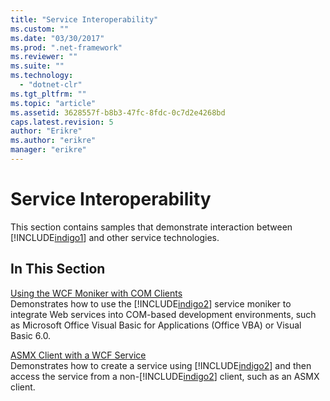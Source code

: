 ```yaml
---
title: "Service Interoperability"
ms.custom: ""
ms.date: "03/30/2017"
ms.prod: ".net-framework"
ms.reviewer: ""
ms.suite: ""
ms.technology: 
  - "dotnet-clr"
ms.tgt_pltfrm: ""
ms.topic: "article"
ms.assetid: 3628557f-b8b3-47fc-8fdc-0c7d2e4268bd
caps.latest.revision: 5
author: "Erikre"
ms.author: "erikre"
manager: "erikre"
---
```

# Service Interoperability
This section contains samples that demonstrate interaction between [!INCLUDE[indigo1](../../../../includes/indigo1-md.md)] and other service technologies.  
  
## In This Section  
 [Using the WCF Moniker with COM Clients](../../../../docs/framework/wcf/samples/using-the-wcf-moniker-with-com-clients.md)  
 Demonstrates how to use the [!INCLUDE[indigo2](../../../../includes/indigo2-md.md)] service moniker to integrate Web services into COM-based development environments, such as Microsoft Office Visual Basic for Applications (Office VBA) or Visual Basic 6.0.  
  
 [ASMX Client with a WCF Service](../../../../docs/framework/wcf/samples/asmx-client-with-a-wcf-service.md)  
 Demonstrates how to create a service using [!INCLUDE[indigo2](../../../../includes/indigo2-md.md)] and then access the service from a non-[!INCLUDE[indigo2](../../../../includes/indigo2-md.md)] client, such as an ASMX client.
